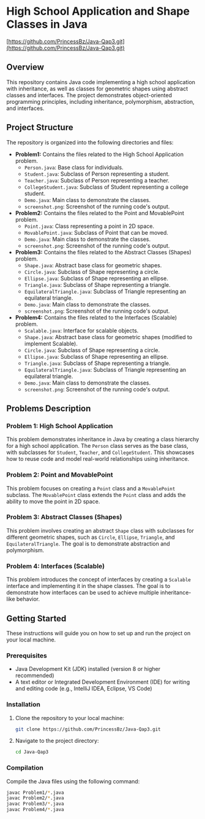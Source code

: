 # High School Application and Shape Classes in Java

[https://github.com/PrincessBz/Java-Qap3.git](https://github.com/PrincessBz/Java-Qap3.git)

## Overview

This repository contains Java code implementing a high school application with inheritance, as well as classes for geometric shapes using abstract classes and interfaces. The project demonstrates object-oriented programming principles, including inheritance, polymorphism, abstraction, and interfaces.

## Project Structure

The repository is organized into the following directories and files:

*   **Problem1:** Contains the files related to the High School Application problem.
    *   `Person.java`: Base class for individuals.
    *   `Student.java`: Subclass of Person representing a student.
    *   `Teacher.java`: Subclass of Person representing a teacher.
    *   `CollegeStudent.java`: Subclass of Student representing a college student.
    *   `Demo.java`: Main class to demonstrate the classes.
    *   `screenshot.png`: Screenshot of the running code's output.
*   **Problem2:** Contains the files related to the Point and MovablePoint problem.
    *   `Point.java`: Class representing a point in 2D space.
    *   `MovablePoint.java`: Subclass of Point that can be moved.
    *   `Demo.java`: Main class to demonstrate the classes.
    *   `screenshot.png`: Screenshot of the running code's output.
*   **Problem3:** Contains the files related to the Abstract Classes (Shapes) problem.
    *   `Shape.java`: Abstract base class for geometric shapes.
    *   `Circle.java`: Subclass of Shape representing a circle.
    *   `Ellipse.java`: Subclass of Shape representing an ellipse.
    *   `Triangle.java`: Subclass of Shape representing a triangle.
    *   `EquilateralTriangle.java`: Subclass of Triangle representing an equilateral triangle.
    *   `Demo.java`: Main class to demonstrate the classes.
    *   `screenshot.png`: Screenshot of the running code's output.
*   **Problem4:** Contains the files related to the Interfaces (Scalable) problem.
    *   `Scalable.java`: Interface for scalable objects.
    *   `Shape.java`: Abstract base class for geometric shapes (modified to implement Scalable).
    *   `Circle.java`: Subclass of Shape representing a circle.
    *   `Ellipse.java`: Subclass of Shape representing an ellipse.
    *   `Triangle.java`: Subclass of Shape representing a triangle.
    *   `EquilateralTriangle.java`: Subclass of Triangle representing an equilateral triangle.
    *   `Demo.java`: Main class to demonstrate the classes.
    *   `screenshot.png`: Screenshot of the running code's output.

## Problems Description

### Problem 1: High School Application

This problem demonstrates inheritance in Java by creating a class hierarchy for a high school application. The `Person` class serves as the base class, with subclasses for `Student`, `Teacher`, and `CollegeStudent`. This showcases how to reuse code and model real-world relationships using inheritance.

### Problem 2: Point and MovablePoint

This problem focuses on creating a `Point` class and a `MovablePoint` subclass. The `MovablePoint` class extends the `Point` class and adds the ability to move the point in 2D space.

### Problem 3: Abstract Classes (Shapes)

This problem involves creating an abstract `Shape` class with subclasses for different geometric shapes, such as `Circle`, `Ellipse`, `Triangle`, and `EquilateralTriangle`. The goal is to demonstrate abstraction and polymorphism.

### Problem 4: Interfaces (Scalable)

This problem introduces the concept of interfaces by creating a `Scalable` interface and implementing it in the shape classes. The goal is to demonstrate how interfaces can be used to achieve multiple inheritance-like behavior.

## Getting Started

These instructions will guide you on how to set up and run the project on your local machine.

### Prerequisites

*   Java Development Kit (JDK) installed (version 8 or higher recommended)
*   A text editor or Integrated Development Environment (IDE) for writing and editing code (e.g., IntelliJ IDEA, Eclipse, VS Code)

### Installation

1.  Clone the repository to your local machine:

    ```bash
    git clone https://github.com/PrincessBz/Java-Qap3.git
    ```

2.  Navigate to the project directory:

    ```bash
    cd Java-Qap3
    ```

### Compilation

Compile the Java files using the following command:

```bash
javac Problem1/*.java
javac Problem2/*.java
javac Problem3/*.java
javac Problem4/*.java
